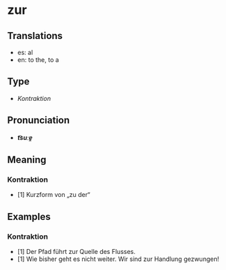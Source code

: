 # zur
## Translations
- es: al
- en: to the, to a
## Type
- _Kontraktion_
## Pronunciation
- **_t͡suːɐ̯_**
## Meaning
### Kontraktion
- [1] Kurzform von „zu der“
## Examples
### Kontraktion
- [1] Der Pfad führt zur Quelle des Flusses.
- [1] Wie bisher geht es nicht weiter. Wir sind zur Handlung gezwungen!
